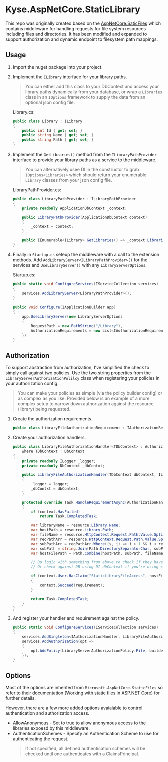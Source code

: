 ﻿# Kyse.AspNetCore.StaticLibrary

This repo was originally created based on the [AspNetCore.SaticFiles](https://github.com/aspnet/StaticFiles) which contains middleware for handling requests
for file system resources including files and directories.  It has been modified and expanded to support authorization
and dynamic endpoint to filesystem path mappings.

## Usage
1. Import the nuget package into your project.

2. Implement the `ILibrary` interface for your library paths.
   > You can either add this class to your DbContext and access your library paths dynamically from your database, or wrap a `Libraries` class in an `IOptions` framework to supply the data from an optional json config file.

    Library.cs:
    ```C#
    public class Library : ILibrary
    {
        public int Id { get; set; }
        public string Name { get; set; }
        public string Path { get; set; }
    }
    ```

3. Implement the `GetLibraries()` method from the `ILibraryPathProvider` interface to provide your library paths as a service to the middleware.
    > You can alternatively usee DI in the constructor to grab `IOptions<Libraries>` which should return your enumerable `Library` classes from your json config file.

    LibraryPathProvider.cs:
    ```C#
    public class LibraryPathProvider : ILibraryPathProvider
    {
        private readonly ApplicationDbContext _context;

        public LibraryPathProvider(ApplicationDbContext context)
        {
            _context = context;
        }

        public IEnumerable<ILibrary> GetLibraries() => _context.Libraries;
    }
    ```

4. Finally in `Startup.cs` seteup the middleware with a call to the extension methods.  Add `AddLibraryServer<ILibraryPathProvider>()` for the services and `UseLibraryServer()` with any `LibraryServerOptions`.

    Startup.cs:
    ```C#
    public static void ConfigureServices(IServiceCollection services)
    {
        services.AddLibraryServer<LibraryPathProvider>();
    }

    public void Configure(IApplicationBuilder app)
    {
        app.UseLibraryServer(new LibraryServerOptions
        {
            RequestPath = new PathString("/Library"),
            AuthorizationRequirements = new List<IAuthorizationRequirement> { new LibraryAuthorizationRequirement() },
        })
    }
    ```

## Authorization
To support abstraction from authorization, I've simplified the check to simply call against two policies.  Use the two string properties from the `LibraryServerAuthorizationPolilcy` class when registering your policies in your authorization config.
> You can make your policies as simple (via the policy builder config) or as complex as you like.  Provided below is an example of a more complex setup to narrow down authorization against the resource (library) being requested.

1. Create the authorization requirements.
    ```C#
    public class LibraryFileAuthorizationRequirement : IAuthorizationRequirement { }
    ```
2. Create your authorization handlers.
    ```C#
    public class LibraryFileAuthorizationHandler<TDbContext> : AuthorizationHandler<LibraryFileAuthorizationRequirement, LibraryServerAuthorizationResource>
        where TDbContext : DbContext
    {
        private readonly ILogger _logger;
        private readonly DbContext _dbContxt;

        public LibraryFileAuthorizationHandler(TDbContext dbContext, ILogger<LibraryFileAuthorizationHandler<TDbContext>> logger)
        {
            _logger = logger;
            _dbContxt = dbContext;
        }

        protected override Task HandleRequirementAsync(AuthorizationHandlerContext context, LibraryFileAuthorizationRequirement requirement, LibraryServerAuthorizationResource resource)
        {
            if (context.HasFailed)
                return Task.CompletedTask;

            var libraryName = resource.Library.Name;
            var hostPath = resource.Library.Path;
            var fileName = resource.HttpContext.Request.Path.Value.Split('/').Last();
            var reqPathArr = resource.HttpContext.Request.Path.Value.Split('/', StringSplitOptions.RemoveEmptyEntries);
            var subPathArr = reqPathArr.Where((s, i) => i > 1 && i < reqPathArr.Length - 1);
            var subPath = string.Join(Path.DirectorySeparatorChar, subPathArr);
            var hostFilePath = Path.Combine(hostPath, subPath, fileName);

            // Do logic with something from above to check if they have roles/permissions/claims/etc to access the file.
            // Or check against DB using DI dbContext if you're using custom resource table, etc.

            if (context.User.HasClaim("StaticLibraryFileAccess", hostFilePath))
            {
                context.Succeed(requirement);
            }

            return Task.CompletedTask;
        }
    }
    ```
3. And register your handler and requirement against the policy.
    ```C#
    public static void ConfigureServices(IServiceCollection services)
    {
        services.AddSingleton<IAuthorizationHandler, LibraryFileAuthorizationHandler<ApplicationDbContext>>();
        services.AddAuthorization(opt =>
        {
            opt.AddPolicy(LibraryServerAuthorizationPolicy.File, builder => builder.AddRequirements(new LibraryFileAuthorizationRequirement()));
        });
    }
    ```

## Options
Most of the options are inherited from `Microsoft.AspNetCore.StaticFiles` so refer to their documentation ([Working with static files in ASP.NET Core](https://docs.microsoft.com/en-us/aspnet/core/fundamentals/static-files)) for further details.

However, there are a few more added options avaialable to control authentication and authorization access.

- AllowAnonymous - Set to true to allow anonymous access to the libraries expoesd by this middleware.
- AuthenticationSchemes - Specify an Authentication Scheme to use for authenticating the request.
  > If not specified, all defined authentication schemes will be checked until one authenticates with a ClaimsPrincipal.

